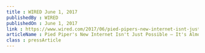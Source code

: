 ```yaml
---
title : WIRED June 1, 2017
publishedBy : WIRED
publishedOn : June 1, 2017
link : https://www.wired.com/2017/06/pied-pipers-new-internet-isnt-just-possible-almost/
articleName : Pied Piper's New Internet Isn't Just Possible — It's Almost Here
class : pressArticle
---
```

